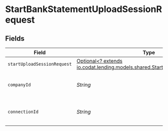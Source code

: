 # StartBankStatementUploadSessionRequest


## Fields

| Field                                                                                                                            | Type                                                                                                                             | Required                                                                                                                         | Description                                                                                                                      | Example                                                                                                                          |
| -------------------------------------------------------------------------------------------------------------------------------- | -------------------------------------------------------------------------------------------------------------------------------- | -------------------------------------------------------------------------------------------------------------------------------- | -------------------------------------------------------------------------------------------------------------------------------- | -------------------------------------------------------------------------------------------------------------------------------- |
| `startUploadSessionRequest`                                                                                                      | [Optional<? extends io.codat.lending.models.shared.StartUploadSessionRequest>](../../models/shared/StartUploadSessionRequest.md) | :heavy_minus_sign:                                                                                                               | N/A                                                                                                                              |                                                                                                                                  |
| `companyId`                                                                                                                      | *String*                                                                                                                         | :heavy_check_mark:                                                                                                               | Unique identifier for a company.                                                                                                 | 8a210b68-6988-11ed-a1eb-0242ac120002                                                                                             |
| `connectionId`                                                                                                                   | *String*                                                                                                                         | :heavy_check_mark:                                                                                                               | Unique identifier for a connection.                                                                                              | 2e9d2c44-f675-40ba-8049-353bfcb5e171                                                                                             |